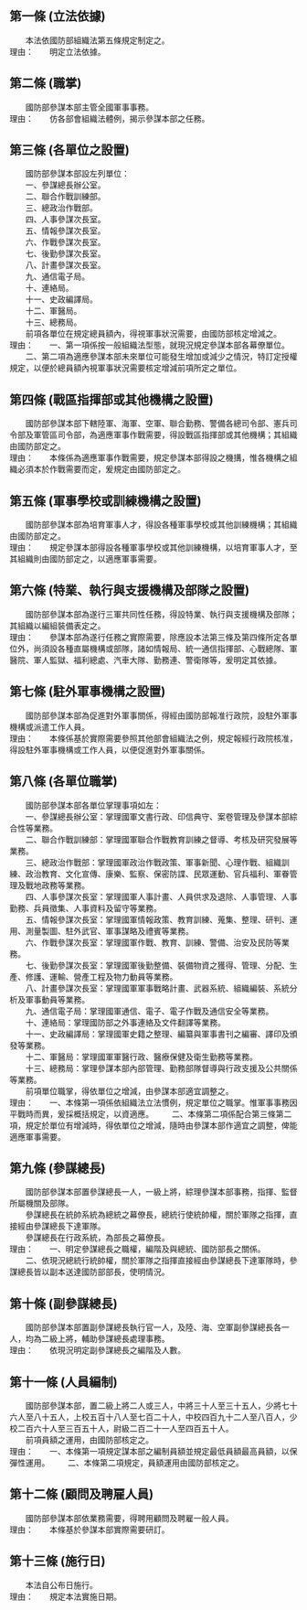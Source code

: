 第一條 (立法依據)
-----------------
　　本法依國防部組織法第五條規定制定之。  
理由：　　明定立法依據。

第二條 (職掌)
-------------
　　國防部參謀本部主管全國軍事事務。  
理由：　　仿各部會組織法體例，揭示參謀本部之任務。

第三條 (各單位之設置)
---------------------
　　國防部參謀本部設左列單位：  
　　一、參謀總長辦公室。  
　　二、聯合作戰訓練部。  
　　三、總政治作戰部。  
　　四、人事參謀次長室。  
　　五、情報參謀次長室。  
　　六、作戰參謀次長室。  
　　七、後勤參謀次長室。  
　　八、計畫參謀次長室。  
　　九、通信電子局。  
　　十、連絡局。  
　　十一、史政編譯局。  
　　十二、軍醫局。  
　　十三、總務局。  
　　前項各單位在規定總員額內，得視軍事狀況需要，由國防部核定增減之。  
理由：　　一、第一項係按一般組織法型態，就現況規定參謀本部各幕僚單位。
　　二、第二項為適應參謀本部未來單位可能發生增加或減少之情況，特訂定授權規定，以便於總員額內視軍事狀況需要核定增減前項所定之單位。

第四條 (戰區指揮部或其他機構之設置)
-----------------------------------
　　國防部參謀本部下轄陸軍、海軍、空軍、聯合勤務、警備各總司令部、憲兵司令部及軍管區司令部，為適應軍事作戰需要，得設戰區指揮部或其他機構；其組織由國防部定之。  
理由：　　本條係為適應軍事作戰需要，規定參謀本部得設之機搆，惟各機構之組織必須本於作戰需要而定，爰規定由國防部定之。

第五條 (軍事學校或訓練機構之設置)
---------------------------------
　　國防部參謀本部為培育軍事人才，得設各種軍事學校或其他訓練機構；其組織由國防部定之。  
理由：　　規定參謀本部得設各種軍事學校或其他訓練機構，以培育軍事人才，至其組織則由國防部定之，以適應軍事需要。

第六條 (特業、執行與支援機構及部隊之設置)
-----------------------------------------
　　國防部參謀本部為遂行三軍共同性任務，得設特業、執行與支援機構及部隊；其組織以編組裝備表定之。  
理由：　　參謀本部為遂行任務之實際需要，除應設本法第三條及第四條所定各單位外，尚須設各種直屬機構或部隊，諸如情報局、統一通信指揮部、心戰總隊、軍醫院、軍人監獄、福利總處、汽車大隊、勤務連、警衛隊等，爰明定其依據。

第七條 (駐外軍事機構之設置)
---------------------------
　　國防部參謀本部為促進對外軍事關係，得經由國防部報准行政院，設駐外軍事機構或派遣工作人員。  
理由：　　本條係基於實際需要參照其他部會組織法之例，規定報經行政院核准，得設駐外軍事機構或工作人員，以便促進對外軍事關係。

第八條 (各單位職掌)
-------------------
　　國防部參謀本部各單位掌理事項如左：  
　　一、參謀總長辦公室：掌理國軍文書行政、印信典守、案卷管理及參謀本部綜合性等業務。  
　　二、聯合作戰訓練部：掌理國軍聯合作戰教育訓練之督導、考核及研究發展等業務。  
　　三、總政治作戰部：掌理國軍政治作戰政策、軍事新聞、心理作戰、組織訓練、政治教育、文化宣傳、康樂、監察、保密防諜、民眾運動、官兵福利、軍眷管理及戰地政務等業務。  
　　四、人事參謀次長室：掌理國軍人事計畫、人員供求及退除、人事管理、人事勤務、兵員徵集、人事資料及留守等業務。  
　　五、情報參謀次長室：掌理國軍情報政策、教育訓練、蒐集、整理、研判、運用、測量製圖、駐外武官、軍事謀略及禮賓等業務。  
　　六、作戰參謀次長室：掌理國軍作戰、教育、訓練、警備、治安及民防等業務。  
　　七、後勤參謀次長室：掌理國軍後勤整備、裝備物資之獲得、管理、分配、生產、修護、運輸、營產工程及物力動員等業務。  
　　八、計畫參謀次長室：掌理國軍軍事戰略計畫、武器系統、組織編裝、系統分析及軍事動員等業務。  
　　九、通信電子局：掌理國軍通信、電子、電子作戰及通信安全等業務。  
　　十、連絡局：掌理國防部之外事連絡及文件翻譯等業務。  
　　十一、史政編譯局：掌理國軍史籍之整理、編纂與軍事書刊之編審、譯印及頒發等業務。  
　　十二、軍醫局：掌理國軍軍醫行政、醫療保健及衛生勤務等業務。  
　　十三、總務局：掌理參謀本部內部管理、勤務部隊督導與行政支援及公共關係等業務。  
　　前項單位職掌，得依單位之增減，由參謀本部適宜調整之。  
理由：　　一、本條第一項係依組織法立法慣例，規定單位之職掌。惟軍事事務因平戰時而異，爰採概括規定，以資適應。
　　二、本條第二項係配合第三條第二項，規定於單位有增減時，得依單位之增減，隨時由參謀本部作適宜之調整，俾能適應軍事需要。

第九條 (參謀總長)
-----------------
　　國防部參謀本部置參謀總長一人，一級上將，綜理參謀本部事務，指揮、監督所屬機關及部隊。  
　　參謀總長在統帥系統為總統之幕僚長，總統行使統帥權，關於軍隊之指揮，直接經由參謀總長下達軍隊。  
　　參謀總長在行政系統，為部長之幕僚長。  
理由：　　一、明定參謀總長之職權，編階及與總統、國防部長之關係。
　　二、依現況總統行統帥權，關於軍隊之指揮直接經由參謀總長下達軍隊時，參謀總長皆以副本送達國防部部長，使明情況。

第十條 (副參謀總長)
-------------------
　　國防部參謀本部置副參謀總長執行官一人，及陸、海、空軍副參謀總長各一人，均為二級上將，輔助參謀總長處理事務。  
理由：　　依現況明定副參謀總長之編階及人數。

第十一條 (人員編制)
-------------------
　　國防部參謀本部，置二級上將二人或三人，中將三十人至三十五人，少將七十六人至八十五人，上校五百十八人至七百二十人，中校四百九十二人至八百人，少校二百六十人至三百五十人，尉級二百二十一人至四百五十人。  
　　前項員額之運用，由國防部核定之。  
理由：　　一、本條第一項規定謀本部之編制員額並規定最低員額最高員額，以保彈性運用。
　　二、本條第二項規定，員額運用由國防部核定之。

第十二條 (顧問及聘雇人員)
-------------------------
　　國防部參謀本部依業務需要，得聘用顧問及聘雇一般人員。  
理由：　　本條基於參謀本部實際需要研訂。

第十三條 (施行日)
-----------------
　　本法自公布日施行。  
理由：　　規定本法實施日期。